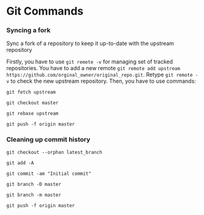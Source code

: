 # Git Commands

### Syncing a fork

Sync a fork of a repository to keep it up-to-date with the upstream repository

Firstly, you have to use `git remote -v` for managing set of tracked repositories. You have to add a new remote `git remote add upstream https://github.com/orginal_owner/original_repo.git`. Retype `git remote -v` to check the new upstream repository. Then, you have to use commands:

```git fetch upstream```

```git checkout master```

```git rebase upstream```

```git push -f origin master```

### Cleaning up commit history

```git checkout --orphan latest_branch```

```git add -A```

```git commit -am "Initial commit"```

```git branch -D master```

```git branch -m master```

```git push -f origin master```
